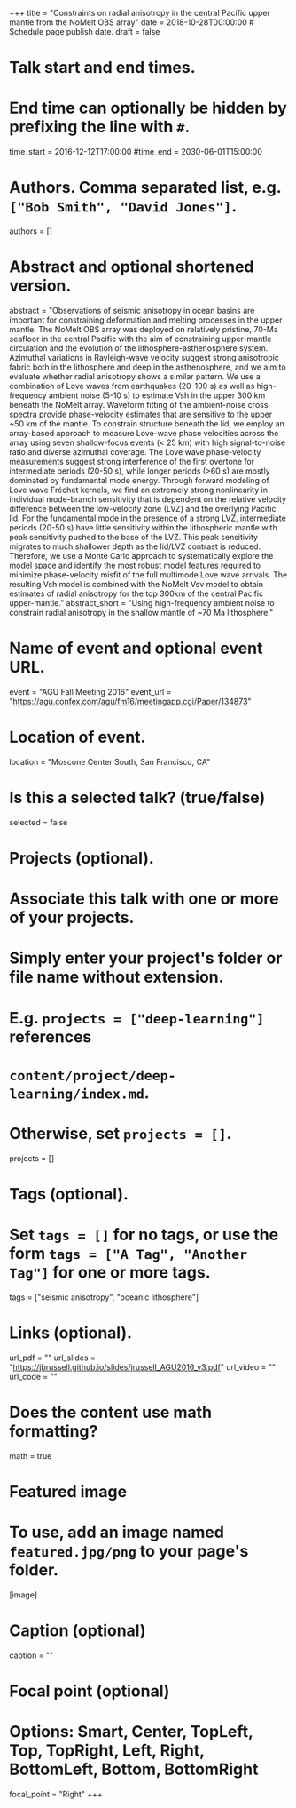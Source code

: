 +++
title = "Constraints on radial anisotropy in the central Pacific upper mantle from the NoMelt OBS array"
date = 2018-10-28T00:00:00  # Schedule page publish date.
draft = false

# Talk start and end times.
#   End time can optionally be hidden by prefixing the line with `#`.
time_start = 2016-12-12T17:00:00
#time_end = 2030-06-01T15:00:00

# Authors. Comma separated list, e.g. `["Bob Smith", "David Jones"]`.
authors = []

# Abstract and optional shortened version.
abstract = "Observations of seismic anisotropy in ocean basins are important for constraining deformation and melting processes in the upper mantle. The NoMelt OBS array was deployed on relatively pristine, 70-Ma seafloor in the central Pacific with the aim of constraining upper-mantle circulation and the evolution of the lithosphere-asthenosphere system. Azimuthal variations in Rayleigh-wave velocity suggest strong anisotropic fabric both in the lithosphere and deep in the asthenosphere, and we aim to evaluate whether radial anisotropy shows a similar pattern. We use a combination of Love waves from earthquakes (20-100 s) as well as high-frequency ambient noise (5-10 s) to estimate Vsh in the upper 300 km beneath the NoMelt array. Waveform fitting of the ambient-noise cross spectra provide phase-velocity estimates that are sensitive to the upper ~50 km of the mantle. To constrain structure beneath the lid, we employ an array-based approach to measure Love-wave phase velocities across the array using seven shallow-focus events (< 25 km) with high signal-to-noise ratio and diverse azimuthal coverage. The Love wave phase-velocity measurements suggest strong interference of the first overtone for intermediate periods (20-50 s), while longer periods (>60 s) are mostly dominated by fundamental mode energy. Through forward modeling of Love wave Fréchet kernels, we find an extremely strong nonlinearity in individual mode-branch sensitivity that is dependent on the relative velocity difference between the low-velocity zone (LVZ) and the overlying Pacific lid. For the fundamental mode in the presence of a strong LVZ, intermediate periods (20-50 s) have little sensitivity within the lithospheric mantle with peak sensitivity pushed to the base of the LVZ. This peak sensitivity migrates to much shallower depth as the lid/LVZ contrast is reduced. Therefore, we use a Monte Carlo approach to systematically explore the model space and identify the most robust model features required to minimize phase-velocity misfit of the full multimode Love wave arrivals. The resulting Vsh model is combined with the NoMelt Vsv model to obtain estimates of radial anisotropy for the top 300km of the central Pacific upper-mantle."
abstract_short = "Using high-frequency ambient noise to constrain radial anisotropy in the shallow mantle of ~70 Ma lithosphere."

# Name of event and optional event URL.
event = "AGU Fall Meeting 2016"
event_url = "https://agu.confex.com/agu/fm16/meetingapp.cgi/Paper/134873"

# Location of event.
location = "Moscone Center South, San Francisco, CA"

# Is this a selected talk? (true/false)
selected = false

# Projects (optional).
#   Associate this talk with one or more of your projects.
#   Simply enter your project's folder or file name without extension.
#   E.g. `projects = ["deep-learning"]` references 
#   `content/project/deep-learning/index.md`.
#   Otherwise, set `projects = []`.
projects = []

# Tags (optional).
#   Set `tags = []` for no tags, or use the form `tags = ["A Tag", "Another Tag"]` for one or more tags.
tags = ["seismic anisotropy", "oceanic lithosphere"]

# Links (optional).
url_pdf = ""
url_slides = "https://jbrussell.github.io/slides/jrussell_AGU2016_v3.pdf"
url_video = ""
url_code = ""

# Does the content use math formatting?
math = true

# Featured image
# To use, add an image named `featured.jpg/png` to your page's folder. 
[image]
  # Caption (optional)
  caption = ""

  # Focal point (optional)
  # Options: Smart, Center, TopLeft, Top, TopRight, Left, Right, BottomLeft, Bottom, BottomRight
  focal_point = "Right"
+++

